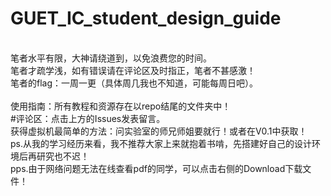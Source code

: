 # GUET_IC_student_design_guide
<br>
笔者水平有限，大神请绕道到，以免浪费您的时间。<br>
笔者才疏学浅，如有错误请在评论区及时指正，笔者不甚感激！<br>
笔者的flag：一周一更（具体周几我也不知道，可能每周日吧）。<br>
<br>
使用指南：所有教程和资源存在以repo结尾的文件夹中！<br>
#评论区：点击上方的Issues发表留言。<br>
获得虚拟机最简单的方法：问实验室的师兄师姐要就行！或者在V0.1中获取！<br>
ps.从我的学习经历来看，我不推荐大家上来就抱着书啃，先搭建好自己的设计环境后再研究也不迟！<br>
pps.由于网络问题无法在线查看pdf的同学，可以点击右侧的Download下载文件！<br>
